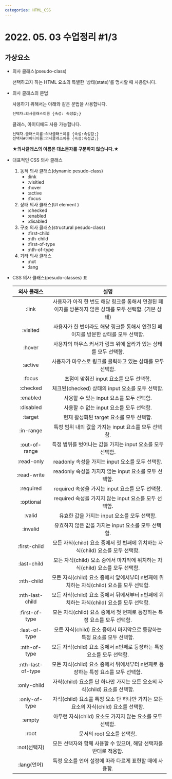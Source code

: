```yaml
---
categories: HTML_CSS
---
```


# 2022. 05. 03 수업정리 #1/3

## 가상요소



+ 의사 클래스(pseudo-class)

  선택하고자 하는 HTML 요소의 특별한 '상태(state)'를 명시할 때 사용합니다.<br>

+ 의사 클래스의 문법

  사용하기 위해서는 아래와 같은 문법을 사용합니다.

  ```html
  선택자:의사클래스이름 {속성: 속성값;} 
  ```

  클래스, 아이디에도 사용 가능합니다.

  ```html
  선택자.클래스이름:의사클래스이름 {속성:속성값;}
  선택자#아이디이름:의사클래스이름 {속성:속성값;}
  ```

  **★의사클래스의 이름은 대소문자를 구분하지 않습니다.★**<br>

+ 대표적인 CSS 의사 클래스

  1. 동적 의사 클래스(dynamic pesudo-class)
     * :link
     * :visitied
     * :hover
     * :active
     * :focus<br>
  2. 상태 의사 클래스(UI element )
     + :checked
     + :enabled
     + :disabled<br>
  3. 구조 의사 클래스(structural pesudo-class)
     + :first-child
     + :nth-child
     + :first-of-type
     + :nth-of-type<br>
  4. 기타 의사 클래스
     + :not
     + :lang<br>

+ CSS 의사 클래스(pesudo-classes) 표

  |    의사 클래스    |                             설명                             |
  | :---------------: | :----------------------------------------------------------: |
  |       :link       | 사용자가 아직 한 번도 해당 링크를 통해서 연결된 페이지를 방문하지 않은 상태를 모두 선택함. (기본 상태) |
  |     :visited      | 사용자가 한 번이라도 해당 링크를 통해서 연결된 페이지를 방문한 상태를 모두 선택함. |
  |      :hover       | 사용자의 마우스 커서가 링크 위에 올라가 있는 상태를 모두 선택함. |
  |      :active      |  사용자가 마우스로 링크를 클릭하고 있는 상태를 모두 선택함.  |
  |      :focus       |           초점이 맞춰진 input 요소를 모두 선택함.            |
  |     :checked      |       체크된(checked) 상태의 input 요소를 모두 선택함.       |
  |     :enabled      |           사용할 수 있는 input 요소를 모두 선택함.           |
  |     :disabled     |           사용할 수 없는 input 요소를 모두 선택함.           |
  |      :target      |           현재 활성화된 target 요소를 모두 선택함.           |
  |     :in-range     |     특정 범위 내의 값을 가지는 input 요소를 모두 선택함.     |
  |   :out-of-range   |  특정 범위를 벗어나는 값을 가지는 input 요소를 모두 선택함.  |
  |    :read-only     |       readonly 속성을 가지는 input 요소를 모두 선택함.       |
  |    :read-write    |    readonly 속성을 가지지 않는 input 요소를 모두 선택함.     |
  |     :required     |       required 속성을 가지는 input 요소를 모두 선택함.       |
  |     :optional     |    required 속성을 가지지 않는 input 요소를 모두 선택함.     |
  |      :valid       |         유효한 값을 가지는 input 요소를 모두 선택함.         |
  |     :invalid      |     유효하지 않은 값을 가지는 input 요소를 모두 선택함.      |
  |   :first-child    | 모든 자식(child) 요소 중에서 첫 번째에 위치하는 자식(child) 요소를 모두 선택함. |
  |    :last-child    | 모든 자식(child) 요소 중에서 마지막에 위치하는 자식(child) 요소를 모두 선택함. |
  |    :nth-child     | 모든 자식(child) 요소 중에서 앞에서부터 n번째에 위치하는 자식(child) 요소를 모두 선택함. |
  |  :nth-last-child  | 모든 자식(child) 요소 중에서 뒤에서부터 n번째에 위치하는 자식(child) 요소를 모두 선택함. |
  |  :first-of-type   | 모든 자식(child) 요소 중에서 첫 번째로 등장하는 특정 요소를 모두 선택함. |
  |   :last-of-type   | 모든 자식(child) 요소 중에서 마지막으로 등장하는 특정 요소를 모두 선택함. |
  |   :nth-of-type    | 모든 자식(child) 요소 중에서 n번째로 등장하는 특정 요소를 모두 선택함. |
  | :nth-last-of-type | 모든 자식(child) 요소 중에서 뒤에서부터 n번째로 등장하는 특정 요소를 모두 선택함. |
  |    :only-child    | 자식(child) 요소를 단 하나만 가지는 모든 요소의 자식(child) 요소를 선택함. |
  |   :only-of-type   | 자식(child) 요소를 특정 요소 단 하나만 가지는 모든 요소의 자식(child) 요소를 선택함. |
  |      :empty       |  아무런 자식(child) 요소도 가지지 않는 요소를 모두 선택함.   |
  |       :root       |                  문서의 root 요소를 선택함.                  |
  |   :not(선택자)    | 모든 선택자와 함께 사용할 수 있으며, 해당 선택자를 반대로 적용함. |
  |    :lang(언어)    |   특정 요소를 언어 설정에 따라 다르게 표현할 때에 사용함.    |